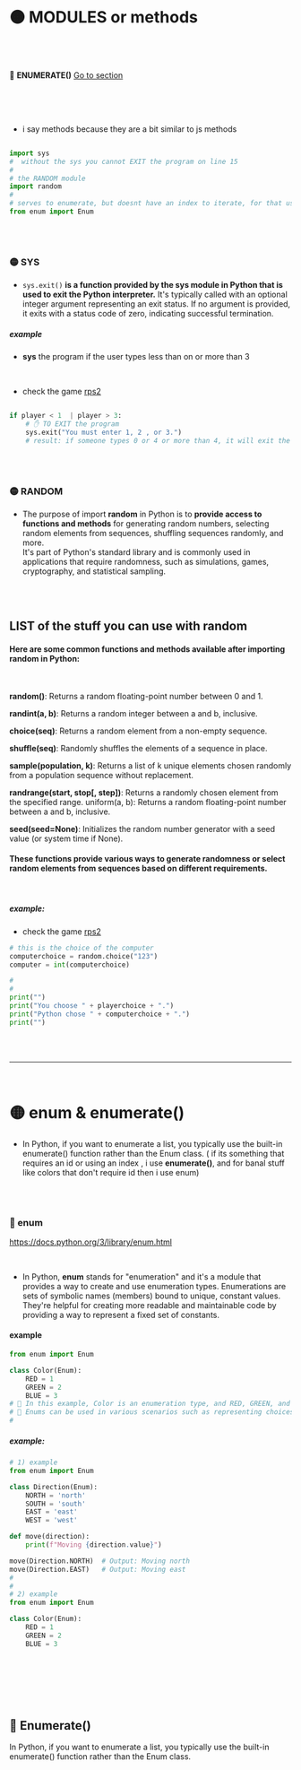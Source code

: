 # 🟠 MODULES or methods

<br>
<br>

🔸   **ENUMERATE()**   [Go to section](#enumerate)



<br>
<br>
<br>

- i say methods because they are a bit similar to js methods

```python

import sys
#  without the sys you cannot EXIT the program on line 15
#
# the RANDOM module
import random
#
# serves to enumerate, but doesnt have an index to iterate, for that use enumerate()
from enum import Enum
```

<br>
<br>

### 🟡 SYS

- `sys.exit()` **is a function provided by the sys module in Python that is used to exit the Python interpreter.** It's typically called with an optional integer argument representing an exit status. If no argument is provided, it exits with a status code of zero, indicating successful termination.

##### example

- **sys** the program if the user types less than on or more than 3

<br>

- check the game [rps2](./LESSON_02//rps2_clean.py)

```python

if player < 1  | player > 3:
    # ✋ TO EXIT the program
    sys.exit("You must enter 1, 2 , or 3.")
    # result: if someone types 0 or 4 or more than 4, it will exit the program with this message: You must enter 1, 2 , or 3.
```

<br>
<br>

### 🟡 RANDOM

- The purpose of import **random** in Python is to **provide access to functions and methods** for generating random numbers, selecting random elements from sequences, shuffling sequences randomly, and more. <br> It's part of Python's standard library and is commonly used in applications that require randomness, such as simulations, games, cryptography, and statistical sampling.

<br>
<br>

## LIST of the stuff you can use with random

#### Here are some common functions and methods available after importing random in Python:

<br>

**random()**: Returns a random floating-point number between 0 and 1.

**randint(a, b)**: Returns a random integer between a and b, inclusive.

**choice(seq)**: Returns a random element from a non-empty sequence.

**shuffle(seq)**: Randomly shuffles the elements of a sequence in place.

**sample(population, k)**: Returns a list of k unique elements chosen randomly from a population sequence without replacement.

**randrange(start, stop[, step])**: Returns a randomly chosen element from the specified range.
uniform(a, b): Returns a random floating-point number between a and b, inclusive.

**seed(seed=None)**: Initializes the random number generator with a seed value (or system time if None).

#### These functions provide various ways to generate randomness or select random elements from sequences based on different requirements.

<br>

##### example:

- check the game [rps2](./LESSON_02//rps2_clean.py)

```python
# this is the choice of the computer
computerchoice = random.choice("123")
computer = int(computerchoice)

#
#
print("")
print("You choose " + playerchoice + ".")
print("Python chose " + computerchoice + ".")
print("")
```

<br>
<br>

---

<br>

# 🟡 enum & enumerate()

- In Python, if you want to enumerate a list, you typically use the built-in enumerate() function rather than the Enum class. ( if its something that requires an id or using an index , i use **enumerate()**, and for banal stuff like colors that don't require id then i use enum)

<br>
<br>

### 🍨 enum

https://docs.python.org/3/library/enum.html

<br>

- In Python, **enum** stands for "enumeration" and it's a module that provides a way to create and use enumeration types. Enumerations are sets of symbolic names (members) bound to unique, constant values. They're helpful for creating more readable and maintainable code by providing a way to represent a fixed set of constants.

#### example

```python
from enum import Enum

class Color(Enum):
    RED = 1
    GREEN = 2
    BLUE = 3
# 🤚 In this example, Color is an enumeration type, and RED, GREEN, and BLUE are its members. Each member has an associated value (1, 2, and 3, respectively). You can access these values by using the member name, for example: Color.RED.value would return 1.
# 🤚 Enums can be used in various scenarios such as representing choices, flags, or states in your code. They can help improve readability and maintainability by providing a clear and self-documenting way to represent these concepts.
#
```

##### example:

```python
# 1) example
from enum import Enum

class Direction(Enum):
    NORTH = 'north'
    SOUTH = 'south'
    EAST = 'east'
    WEST = 'west'

def move(direction):
    print(f"Moving {direction.value}")

move(Direction.NORTH)  # Output: Moving north
move(Direction.EAST)   # Output: Moving east
#
#
# 2) example
from enum import Enum

class Color(Enum):
    RED = 1
    GREEN = 2
    BLUE = 3

```


<br>
<br>
<br>

<a name="enumerate"></a>

<br>

## 🍨 Enumerate()

In Python, if you want to enumerate a list, you typically use the built-in enumerate() function rather than the Enum class.


<br>

